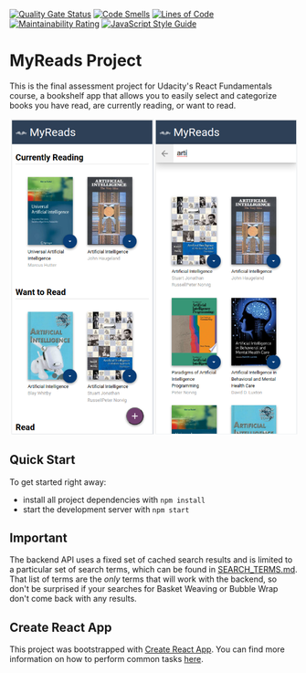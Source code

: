 [![Quality Gate Status](https://sonarcloud.io/api/project_badges/measure?project=Harduim_myreads&metric=alert_status)](https://sonarcloud.io/dashboard?id=Harduim_myreads)
[![Code Smells](https://sonarcloud.io/api/project_badges/measure?project=Harduim_myreads&metric=code_smells)](https://sonarcloud.io/dashboard?id=Harduim_myreads)
[![Lines of Code](https://sonarcloud.io/api/project_badges/measure?project=Harduim_myreads&metric=ncloc)](https://sonarcloud.io/dashboard?id=Harduim_myreads)
[![Maintainability Rating](https://sonarcloud.io/api/project_badges/measure?project=Harduim_myreads&metric=sqale_rating)](https://sonarcloud.io/dashboard?id=Harduim_myreads)
[![JavaScript Style Guide](https://img.shields.io/badge/code_style-standard-brightgreen.svg)](https://standardjs.com)
# MyReads Project

This is the final assessment project for Udacity's React Fundamentals course, a bookshelf app that allows you to easily select and categorize books you have read, are currently reading, or want to read.

![image](public/screenshots.png)

## Quick Start

To get started right away:

* install all project dependencies with `npm install`
* start the development server with `npm start`

## Important
The backend API uses a fixed set of cached search results and is limited to a particular set of search terms, which can be found in [SEARCH_TERMS.md](SEARCH_TERMS.md). That list of terms are the _only_ terms that will work with the backend, so don't be surprised if your searches for Basket Weaving or Bubble Wrap don't come back with any results.

## Create React App

This project was bootstrapped with [Create React App](https://github.com/facebookincubator/create-react-app). You can find more information on how to perform common tasks [here](https://github.com/facebookincubator/create-react-app/blob/master/packages/react-scripts/template/README.md).
